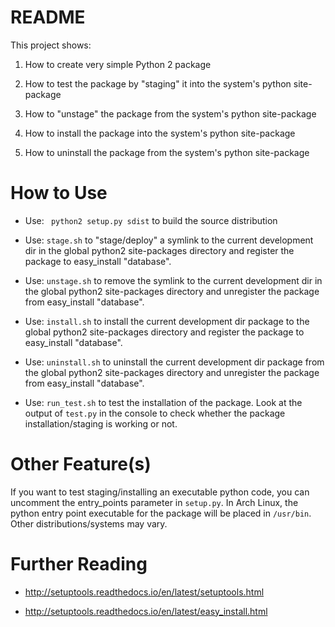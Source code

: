 # README

This project shows:

1. How to create very simple Python 2 package

2. How to test the package by "staging" it into the system's python site-package

3. How to "unstage" the package from the system's python site-package

4. How to install the package into the system's python site-package

5. How to uninstall the package from the system's python site-package

# How to Use

- Use: ``` python2 setup.py sdist``` to build the source distribution

- Use: ```stage.sh``` to "stage/deploy" a symlink to the current development dir in the 
  global python2 site-packages directory and register the package to easy_install "database".

- Use: ```unstage.sh``` to remove the symlink to the current development dir in the 
  global python2 site-packages directory and unregister the package from easy_install "database".

- Use: ```install.sh``` to install the current development dir package to the 
  global python2 site-packages directory and register the package to easy_install "database".

- Use: ```uninstall.sh``` to uninstall the current development dir package from the 
  global python2 site-packages directory and unregister the package from easy_install "database".

- Use: ```run_test.sh``` to test the installation of the package. Look at the output of ```test.py``` in 
  the console to check whether the package installation/staging is working or not.

# Other Feature(s)

If you want to test staging/installing an executable python code, you can uncomment the entry_points 
parameter in ```setup.py```. In Arch Linux, the python entry point executable for the package will be 
placed in ```/usr/bin```. Other distributions/systems may vary.

# Further Reading

- http://setuptools.readthedocs.io/en/latest/setuptools.html

- http://setuptools.readthedocs.io/en/latest/easy_install.html
